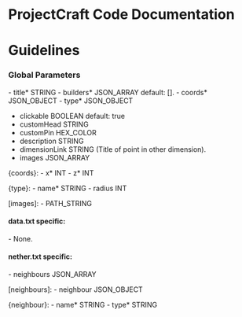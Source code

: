 # ProjectCraft Code Documentation

# Guidelines
  <h3>Global Parameters</h3>
  - title* STRING
  - builders* JSON_ARRAY default: [].
  - coords* JSON_OBJECT
  - type* JSON_OBJECT
  
  - clickable BOOLEAN default: true
  - customHead STRING
  - customPin HEX_COLOR
  - description STRING
  - dimensionLink STRING (Title of point in other dimension).
  - images JSON_ARRAY
  
  {coords}:
    - x* INT
    - z* INT
    
  {type}:
    - name* STRING
    - radius INT
    
  [images]:
    - PATH_STRING
  
  <h4>data.txt specific:</h4>
  - None.
  
  <h4>nether.txt specific:</h4>
  - neighbours JSON_ARRAY
  
  [neighbours]:
    - neighbour JSON_OBJECT
    
 {neighbour}:
    - name* STRING
    - type* STRING